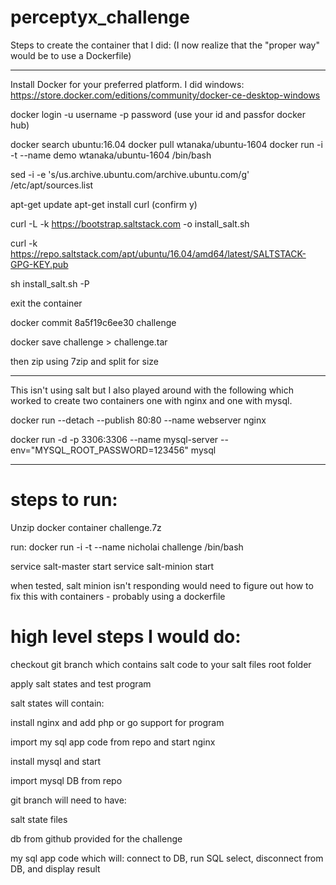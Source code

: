# perceptyx_challenge
Steps to create the container that I did: (I now realize that the "proper way" would be to use a Dockerfile) 

----------------------------------------------------------------------------------

Install Docker for your preferred platform. I did windows:
https://store.docker.com/editions/community/docker-ce-desktop-windows

docker login -u username -p password (use your id and passfor docker hub)

docker search ubuntu:16.04
docker pull wtanaka/ubuntu-1604
docker run -i -t --name demo wtanaka/ubuntu-1604 /bin/bash

sed -i -e 's/us.archive.ubuntu.com/archive.ubuntu.com/g' /etc/apt/sources.list

apt-get update
apt-get install curl
(confirm y)

curl -L -k https://bootstrap.saltstack.com -o install_salt.sh

curl -k https://repo.saltstack.com/apt/ubuntu/16.04/amd64/latest/SALTSTACK-GPG-KEY.pub
 
sh install_salt.sh -P

exit the container

docker commit 8a5f19c6ee30 challenge

docker save challenge > challenge.tar

then zip using 7zip and split for size


----------------------------------------------------------------------------------
This isn't using salt but I also played around with the following which worked to create two containers one with nginx and one with mysql.

docker run --detach --publish 80:80 --name webserver nginx

docker run -d -p 3306:3306 --name mysql-server --env="MYSQL_ROOT_PASSWORD=123456" mysql

----------------------------------------------------------------------------------

# steps to run:

Unzip docker container challenge.7z

run:
docker run -i -t --name nicholai challenge /bin/bash

service salt-master start
service salt-minion start

when tested, salt minion isn't responding would need to figure out how to fix this with containers - probably using a dockerfile

# high level steps I would do: 

checkout git branch which contains salt code to your salt files root folder

apply salt states and  test program

salt states will contain:

install nginx and add php or go support for program

import my sql app code from repo and start nginx

install mysql and start

import mysql DB from repo

git branch will need to have:

salt state files

db from github provided for the challenge 

my sql app code which will: connect to DB, run SQL select, disconnect from DB, and display result

